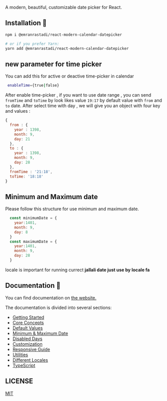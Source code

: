 
A modern, beautiful, customizable date picker for React.

## Installation 🚀
```bash
npm i @emranrastadi/react-modern-calendar-datepicker

# or if you prefer Yarn:
yarn add @emranrastadi/react-modern-calendar-datepicker
```

## new parameter for time picker
You can add this for active or deactive time-picker in calendar
 ```bash
  enableTime={true|false}
```
After enable time-picker , if you want to use date range , you can send `fromTime` and `toTime` by look likes value `19:17` by default value with `from` and `to` date. 
After select time with day , we will give you an object with four key and values :
```javascript
{
  from : {
    year : 1398,
    month: 9,
    day: 21
  },
  to : {
    year : 1398,
    month: 9,
    day: 28
  },
  fromTime : '21:18',
  toTime: '18:18'
}
```

## Minimum and Maximum date
Please follow this structure for use minimum and maximum date.
```javascript
  const minimumDate = {
    year:1401,
    month: 9,
    day: 8
  }
  const maximumDate = {
    year:1401,
    month: 9,
    day: 28
  }
```

locale is important for running currect **jallali date just use by locale fa**
## Documentation 📄
You can find documentation on [the website.](https://kiarash-z.github.io/react-modern-calendar-datepicker/)

The documentation is divided into several sections:
- [Getting Started](https://kiarash-z.github.io/react-modern-calendar-datepicker/docs/getting-started)
- [Core Concepts](https://kiarash-z.github.io/react-modern-calendar-datepicker/docs/core-concepts)
- [Default Values](https://kiarash-z.github.io/react-modern-calendar-datepicker/docs/default-values)
- [Minimum & Maximum Date](https://kiarash-z.github.io/react-modern-calendar-datepicker/docs/minimum-maximum-date)
- [Disabled Days](https://kiarash-z.github.io/react-modern-calendar-datepicker/docs/disabled-days)
- [Customization](https://kiarash-z.github.io/react-modern-calendar-datepicker/docs/customization)
- [Responsive Guide](https://kiarash-z.github.io/react-modern-calendar-datepicker/docs/responsive-guide)
- [Utilities](https://kiarash-z.github.io/react-modern-calendar-datepicker/docs/utilities)
- [Different Locales](https://kiarash-z.github.io/react-modern-calendar-datepicker/docs/different-locales)
- [TypeScript](https://kiarash-z.github.io/react-modern-calendar-datepicker/docs/typescript)

## LICENSE

[MIT](LICENSE)
